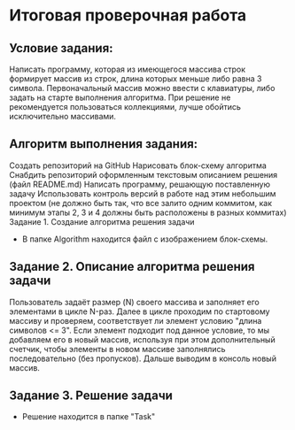 
# Итоговая проверочная работа

## Условие задания:

Написать программу, которая из имеющегося массива строк формирует массив из строк, длина которых меньше либо равна 3 символа. Первоначальный массив можно ввести с клавиатуры, либо задать на старте выполнения алгоритма. При решение не рекомендуется пользоваться коллекциями, лучше обойтись исключительно массивами.


## Алгоритм выполнения задания:

Создать репозиторий на GitHub
Нарисовать блок-схему алгоритма
Снабдить репозиторий оформленным текстовым описанием решения (файл README.md)
Написать программу, решающую поставленную задачу
Использовать контроль версий в работе над этим небольшим проектом (не должно быть так, что все залито одним коммитом, как минимум этапы 2, 3 и 4 должны быть расположены в разных коммитах)
Задание 1. Создание алгоритма решения задачи

* В папке Algorithm находится файл с изображением блок-схемы.

## Задание 2. Описание алгоритма решения задачи

Пользователь задаёт размер (N) своего массива и заполняет его элементами в цикле N-раз. Далее в цикле проходим по стартовому массиву и проверяем, соответствует ли элемент условию "длина символов <= 3". Если элемент подходит под данное условие, то мы добавляем его в новый массив, используя при этом дополнительный счетчик, чтобы элементы в новом массиве заполнялись последовательно (без пропусков). Дальше выводим в консоль новый массив.

## Задание 3. Решение задачи

* Решение находится в папке "Task"
